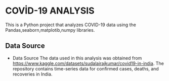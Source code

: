 # COVİD-19 ANALYSIS 

This is a Python project that analyzes COVID-19 data using the Pandas,seaborn,matplotib,numpy libraries.



## Data Source

 - Data Source The data used in this analysis was obtained from https://www.kaggle.com/datasets/sudalairajkumar/covid19-in-india. The repository contains time-series data for confirmed cases, deaths, and recoveries in India.
